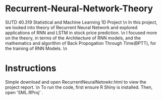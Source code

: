 # Recurrent-Neural-Network-Theory
SUTD 40.319 Statistical and Machine Learning 1D Project \n
In this project, we looked into theory of Recurrent Neural Network and explored applications of RNN and LSTM in stock price prediction. \n
I focused more on the theory, in terms of the Architecture of RNN models, and the mathematics and algorithm of Back Propogation Through Time(BPTT), for the training of RNN Models. \n

# Instructions
Simple download and open RecurrentNeuralNetowkr.html to view the project report. \n
To run the code, first ensure R Shiny is installed. Then, open 'SML.RProj' .
